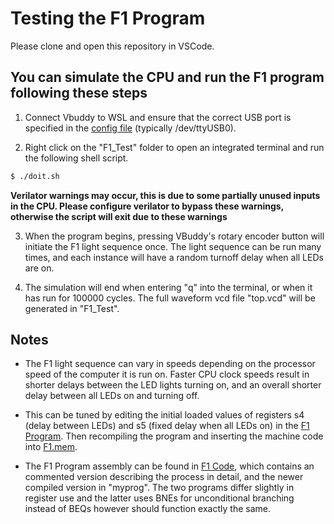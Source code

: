 # Testing the F1 Program

Please clone and open this repository in VSCode. 

## You can simulate the CPU and run the F1 program following these steps

1. Connect Vbuddy to WSL and ensure that the correct USB port is specified in the [config file](vbuddy.cfg) (typically /dev/ttyUSB0).

2. Right click on the "F1_Test" folder to open an integrated terminal and run the following shell script.

```bash
$ ./doit.sh
```

**Verilator warnings may occur, this is due to some partially unused inputs in the CPU. Please configure verilator to bypass these warnings, otherwise the script will exit due to these warnings**

3. When the program begins, pressing VBuddy's rotary encoder button will initiate the F1 light sequence once. The light sequence can be run many times, and each instance will have a random turnoff delay when all LEDs are on. 

4. The simulation will end when entering "q" into the terminal, or when it has run for 100000 cycles. The full waveform vcd file "top.vcd" will be generated in "F1_Test".

## Notes

- The F1 light sequence can vary in speeds depending on the processor speed of the computer it is run on. Faster CPU clock speeds result in shorter delays between the LED lights turning on, and an overall shorter delay between all LEDs on and turning off. 

- This can be tuned by editing the initial loaded values of registers s4 (delay between LEDs) and s5 (fixed delay when all LEDs on) in the [F1 Program](https://github.com/M-uch/IAC_RISCV32I_Team_23/blob/main/Legacy%20Components/F1%20Code/myprog/F1ProgramTest.s). Then recompiling the program and inserting the machine code into [F1.mem](F1.mem).

- The F1 Program assembly can be found in [F1 Code](https://github.com/M-uch/IAC_RISCV32I_Team_23/tree/main/Legacy%20Components/F1%20Code), which contains an commented version describing the process in detail, and the newer compiled version in "myprog". The two programs differ slightly in register use and the latter uses BNEs for unconditional branching instead of BEQs however should function exactly the same. 